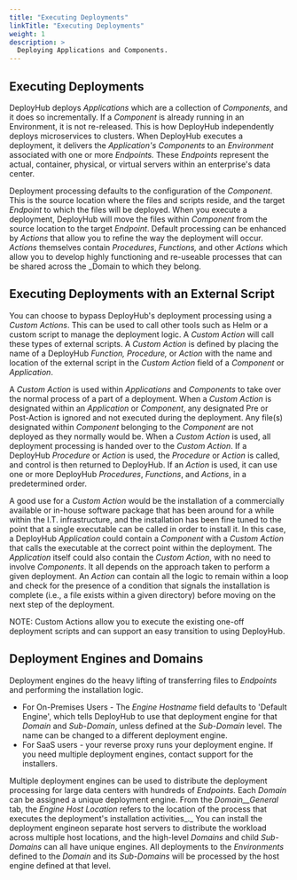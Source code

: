 ```yaml
---
title: "Executing Deployments"
linkTitle: "Executing Deployments"
weight: 1
description: >
  Deploying Applications and Components.
---
```

## Executing Deployments

DeployHub deploys _Applications_ which are a collection of _Components_, and it does so incrementally. If a _Component_ is already running in an Environment, it is not re-released. This is how DeployHub independently deploys microservices to clusters. When DeployHub executes a deployment, it delivers the  _Application's Components_ to an _Environment_ associated with one or more _Endpoints._ These _Endpoints_ represent the actual, container, physical, or virtual servers within an enterprise's data center.

Deployment processing defaults to the configuration of the _Component_. This is the source location where the files and scripts reside, and the target _Endpoint_ to which the files will be deployed. When you execute a deployment, DeployHub will move the files within _Component_ from the source location to the target _Endpoint_. Default processing can be enhanced by _Actions_ that allow you to refine the way the deployment will occur. _Actions_ themselves contain _Procedures_, _Functions,_ and other _Actions_ which allow you to develop highly functioning and re-useable processes that can be shared across the _Domain to which they belong.

## Executing Deployments with an External Script

You can choose to bypass DeployHub's deployment processing using a _Custom Actions_. This can be used to call other tools such as Helm or a custom script to manage the deployment logic. A _Custom Action_ will call these types of external scripts. A _Custom Action_ is defined by placing the name of a DeployHub _Function, Procedure,_ or _Action_ with the name and location of the external script in the _Custom Action_ field of a _Component_ or _Application_.

A _Custom Action_ is used within _Applications_ and _Components_ to take over the normal process of a part of a deployment. When a _Custom Action_ is designated within an _Application_ or _Component_, any designated Pre or Post-Action is ignored and not executed during the deployment. Any file(s) designated within _Component_ belonging to the _Component_ are not deployed as they normally would be. When a _Custom Action_ is used, all deployment processing is handed over to the _Custom Action_. If a DeployHub _Procedure_ or _Action_ is used, the _Procedure_ or _Action_ is called, and control is then returned to DeployHub. If an _Action_ is used, it can use one or more DeployHub _Procedures_, _Functions_, and _Actions_, in a predetermined order.

A good use for a _Custom Action_ would be the installation of a commercially available or in-house software package that has been around for a while within the I.T. infrastructure, and the installation has been fine tuned to the point that a single executable can be called in order to install it. In this case, a DeployHub _Application_ could contain a _Component_ with a _Custom Action_ that calls the executable at the correct point within the deployment. The _Application_ itself could also contain the _Custom Action_, with no need to involve _Components_. It all depends on the approach taken to perform a given deployment. An _Action_ can contain all the logic to remain within a loop and check for the presence of a condition that signals the installation is complete (i.e., a file exists within a given directory) before moving on the next step of the deployment.

NOTE: Custom Actions allow you to execute the existing one-off deployment scripts and can support an easy transition to using DeployHub.

## Deployment Engines and Domains

Deployment engines do the heavy lifting of transferring files to _Endpoints_ and performing the installation logic.

- For On-Premises Users - The _Engine Hostname_ field defaults to 'Default Engine', which tells DeployHub to use that deployment engine for that _Domain_ and _Sub-Domain_, unless defined at the _Sub-Domain_ level. The name can be changed to a different deployment engine.
- For SaaS users - your reverse proxy runs your deployment engine. If you need multiple deployment engines, contact support for the installers.

Multiple deployment engines can be used to distribute the deployment processing for large data centers with hundreds of _Endpoints._ Each _Domain_ can be assigned a unique deployment engine. From the _Domain__General_ tab, the _Engine Host Location_ refers to the location of the process that executes the deployment's installation activities_._ You can install the deployment engineon separate host servers to distribute the workload across multiple host locations, and the high-level _Domains_ and child _Sub-Domains_ can all have unique engines. All deployments to the _Environments_ defined to the _Domain_ and its _Sub-Domains_ will be processed by the host engine defined at that level.
